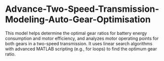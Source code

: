 # Advance-Two-Speed-Transmission-Modeling-Auto-Gear-Optimisation
This model helps determine the optimal gear ratios for battery energy consumption and motor efficiency, and analyzes motor operating points for both gears in a two-speed transmission. It uses linear search algorithms with advanced MATLAB scripting (e.g., for loops) to find the optimum gear ratio.
